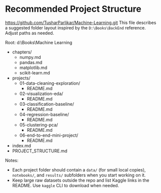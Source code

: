 # Recommended Project Structure
https://github.com/TusharParlikar/Machine-Learning.git
This file describes a suggested folder layout inspired by the `D:\Books\BackEnd` reference. Adjust paths as needed.

Root: d:\Books\Machine Learning

- chapters/
  - numpy.md
  - pandas.md
  - matplotlib.md
  - scikit-learn.md
- projects/
  - 01-data-cleaning-exploration/
    - README.md
  - 02-visualization-eda/
    - README.md
  - 03-classification-baseline/
    - README.md
  - 04-regression-baseline/
    - README.md
  - 05-clustering-pca/
    - README.md
  - 06-end-to-end-mini-project/
    - README.md
- index.md
- PROJECT_STRUCTURE.md

Notes:
- Each project folder should contain a `data/` (for small local copies), `notebooks/`, and `results/` subfolders when you start working on it.
- Keep large raw datasets outside the repo and list Kaggle links in the README. Use `kaggle` CLI to download when needed.
